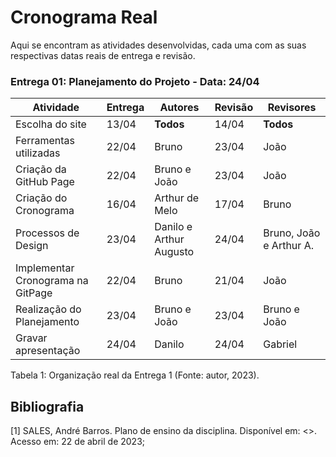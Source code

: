 # Cronograma Real

Aqui se encontram as atividades desenvolvidas, cada uma com as suas respectivas datas reais de entrega e revisão.


### Entrega 01: Planejamento do Projeto - Data: 24/04

| Atividade | Entrega | Autores | Revisão | Revisores |
|---|---|---|---|---|
| Escolha do site | 13/04 | **Todos** | 14/04 | **Todos** |
| Ferramentas utilizadas | 22/04 | Bruno | 23/04 | João |
| Criação da GitHub Page | 22/04 | Bruno e João | 23/04 | João |
| Criação do Cronograma | 16/04 | Arthur de Melo | 17/04 | Bruno |
| Processos de Design | 23/04 | Danilo e Arthur Augusto | 24/04 | Bruno, João e Arthur A. |
| Implementar Cronograma na GitPage | 22/04 | Bruno | 21/04 | João |
| Realização do Planejamento | 23/04 | Bruno e João | 23/04 | Bruno e João |
| Gravar apresentação | 24/04 | Danilo | 24/04 | Gabriel |

Tabela 1: Organização real da Entrega 1 (Fonte: autor, 2023).

## Bibliografia

[1] SALES, André Barros. Plano de ensino da disciplina. Disponível em: <>. Acesso em: 22 de abril de 2023;